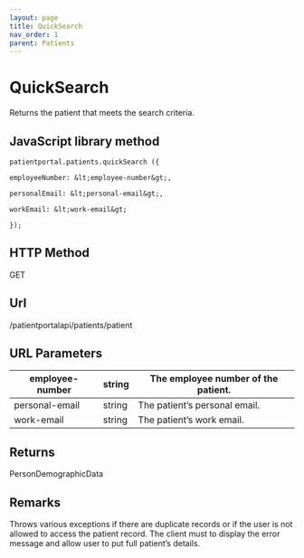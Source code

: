 ```yaml
---
layout: page
title: QuickSearch
nav_order: 1
parent: Patients
---
```


# QuickSearch

Returns the patient that meets the search criteria.

## JavaScript library method

```
patientportal.patients.quickSearch ({

employeeNumber: &lt;employee-number&gt;,

personalEmail: &lt;personal-email&gt;,

workEmail: &lt;work-email&gt;

});
```

## HTTP Method

GET

## ****Url****

/patientportalapi/patients/patient

## URL Parameters

| employee-number | string | The employee number of the patient. |
| --- | --- | --- |
| personal-email | string | The patient’s personal email. |
| work-email | string | The patient’s work email. |

## Returns

PersonDemographicData

## Remarks

Throws various exceptions if there are duplicate records or if the user is not allowed to access the patient record. The client must to display the error message and allow user to put full patient’s details.
